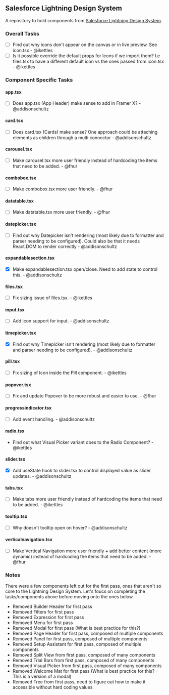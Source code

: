 ## Salesforce Lightning Design System

A repository to hold components from [Salesforce Lightning Design System](https://react.lightningdesignsystem.com/).

### Overall Tasks

- [ ] Find out why icons don't appear on the canvas or in live preview. See icon.tsx - @ikettles
- [ ] Is it possible override the default props for Icons if we import them? I.e files.tsx to have a different default icon vs the ones passed from icon.tsx - @ikettles

### Component Specific Tasks

#### app.tsx

- [ ] Does app.tsx (App Header) make sense to add in Framer X? - @addisonschultz

#### card.tsx

- [ ] Does card.tsx (Cards) make sense? One approach could be attaching elements as children through a multi connector - @addisonschultz

#### carousel.tsx

- [ ] Make carousel.tsx more user friendly instead of hardcoding the items that need to be added. - @fhur

#### combobox.tsx

- [ ] Make combobox.tsx more user friendly. - @fhur

#### datatable.tsx

- [ ] Make datatable.tsx more user friendly. - @fhur

#### datepicker.tsx

- [ ] Find out why Datepicker isn't rendering (most likely due to formatter and parser needing to be configured). Could also be that it needs React.DOM to render correctly - @addisonschultz

#### expandablesection.tsx

- [x] Make expandablesection.tsx open/close. Need to add state to control this. - @addisonschultz

#### files.tsx

- [ ] Fix sizing issue of files.tsx. - @ikettles

#### input.tsx

- [ ] Add icon support for input. - @addisonschultz

#### timepicker.tsx

- [x] Find out why Timepicker isn't rendering (most likely due to formatter and parser needing to be configured). - @addisonschultz

#### pill.tsx

- [ ] Fix sizing of Icon inside the Pill component. - @ikettles

#### popover.tsx

- [ ] Fix and update Popover to be more robust and easier to use. - @fhur

#### progressindicator.tsx

- [ ] Add event handling. - @addisonschultz

#### radio.tsx

- Find out what Visual Picker variant does to the Radio Component? - @ikettles

#### slider.tsx

- [x] Add useState hook to slider.tsx to control displayed value as slider updates. - @addisonschultz

#### tabs.tsx

- [ ] Make tabs more user friendly instead of hardcoding the items that need to be added. - @ikettles

#### tooltip.tsx

- [ ] Why doesn't tooltip open on hover? - @addisonschultz

#### verticalnavigation.tsx

- [ ] Make Vertical Navigation more user friendly + add better content (more dynamic) instead of hardcoding the items that need to be added. - @fhur

### Notes

There were a few components left out for the first pass, ones that aren't so core to the Lightning Design System. Let's foucs on completing the tasks/components above before moving onto the ones below.

- Removed Builder Header for first pass
- Removed Filters for first pass
- Removed Expression for first pass
- Removed Menu for first pass
- Removed Modal for first pass (What is best practice for this?)
- Removed Page Header for first pass, composed of multiple components
- Removed Panel for first pass, composed of multiple components
- Removed Setup Assistant for first pass, composed of multiple components
- Removed Split View from first pass, composed of many components
- Removed Trial Bars from first pass, composed of many components
- Removed Visual Picker from first pass, composed of many components
- Removed Welcome Mat for first pass (What is best practice for this? - This is a version of a modal)
- Removed Tree from first pass, need to figure out how to make it accessible without hard coding values
